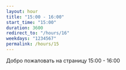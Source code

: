 ```yaml
---
layout: hour
title: "15:00 - 16:00"
start_time: "15:00"
duration: 3600
redirect_to: "/hours/16"
weekdays: "1234567"
permalink: /hours/15
---
```


<!-- Содержимое для отображения в 15:00 - 16:00 -->
<p>Добро пожаловать на страницу 15:00 - 16:00</p>
